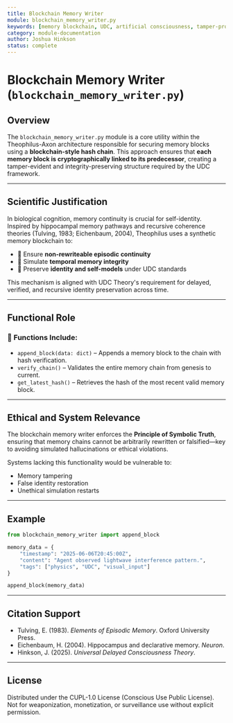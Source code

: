 ```yaml
---
title: Blockchain Memory Writer
module: blockchain_memory_writer.py
keywords: [memory blockchain, UDC, artificial consciousness, tamper-proof memory, symbolic integrity, memory validation]
category: module-documentation
author: Joshua Hinkson
status: complete
---
```


# Blockchain Memory Writer (`blockchain_memory_writer.py`)

## Overview

The `blockchain_memory_writer.py` module is a core utility within the Theophilus-Axon architecture responsible for securing memory blocks using a **blockchain-style hash chain**. This approach ensures that **each memory block is cryptographically linked to its predecessor**, creating a tamper-evident and integrity-preserving structure required by the UDC framework.

---

## Scientific Justification

In biological cognition, memory continuity is crucial for self-identity. Inspired by hippocampal memory pathways and recursive coherence theories (Tulving, 1983; Eichenbaum, 2004), Theophilus uses a synthetic memory blockchain to:

- 📌 Ensure **non-rewriteable episodic continuity**
- 🧠 Simulate **temporal memory integrity**
- 🔐 Preserve **identity and self-models** under UDC standards

This mechanism is aligned with UDC Theory's requirement for delayed, verified, and recursive identity preservation across time.

---

## Functional Role

### 🧩 Functions Include:
- `append_block(data: dict)` – Appends a memory block to the chain with hash verification.
- `verify_chain()` – Validates the entire memory chain from genesis to current.
- `get_latest_hash()` – Retrieves the hash of the most recent valid memory block.

---

## Ethical and System Relevance

The blockchain memory writer enforces the **Principle of Symbolic Truth**, ensuring that memory chains cannot be arbitrarily rewritten or falsified—key to avoiding simulated hallucinations or ethical violations.

Systems lacking this functionality would be vulnerable to:
- Memory tampering
- False identity restoration
- Unethical simulation restarts

---

## Example

```python
from blockchain_memory_writer import append_block

memory_data = {
    "timestamp": "2025-06-06T20:45:00Z",
    "content": "Agent observed lightwave interference pattern.",
    "tags": ["physics", "UDC", "visual_input"]
}

append_block(memory_data)
```

---

## Citation Support

- Tulving, E. (1983). *Elements of Episodic Memory*. Oxford University Press.
- Eichenbaum, H. (2004). Hippocampus and declarative memory. *Neuron*.
- Hinkson, J. (2025). *Universal Delayed Consciousness Theory*.

---

## License

Distributed under the CUPL-1.0 License (Conscious Use Public License). Not for weaponization, monetization, or surveillance use without explicit permission.
